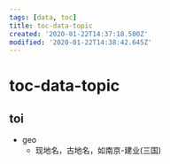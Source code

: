 ```yaml
---
tags: [data, toc]
title: toc-data-topic
created: '2020-01-22T14:37:18.500Z'
modified: '2020-01-22T14:38:42.645Z'
---
```


# toc-data-topic

## toi
- geo
    - 现地名，古地名，如南京-建业(三国)
